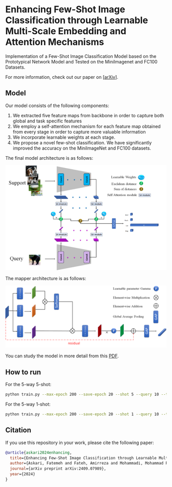 # Enhancing Few-Shot Image Classification through Learnable Multi-Scale Embedding and Attention Mechanisms
Implementation of a Few-Shot Image Classification Model based on the Prototypical Network Model and Tested on the MiniImagenet and FC100 Datasets.

For more information, check out our paper on [[arXiv](https://arxiv.org/abs/2409.07989)].

## Model

Our model consists of the following components:
1. We extracted five feature maps from backbone in order to capture both global and task specific features
2. We employ a self-attention mechanism for each feature map obtained from every stage in order to capture more valuable information
3. We incorporate learnable weights at each stage.
4. We propose a novel few-shot classification. We have
significantly improved the accuracy on the MiniImageNet and FC100 datasets.

The final model architecture is as follows:

![Architecture of model](assets/finalmodel.png)

The mapper architecture is as follows:

![Architecture of mapper](assets/attention-module.png)

You can study the model in more detail from this [PDF](finalreport.pdf).

## How to run
For the 5-way 5-shot:
```bash
python train.py --max-epoch 200 --save-epoch 20 --shot 5 --query 10 --train-way 30 --test-way 5 --save-path ./save/proto-5-change --gpu 0
```

For the 5-way 1-shot:
```bash
python train.py --max-epoch 200 --save-epoch 20 --shot 1 --query 10 --train-way 20 --test-way 5 --save-path ./save/proto-1-change --gpu 0
```
## Citation
If you use this repository in your work, please cite the following paper:
```bibtex
@article{askari2024enhancing,
  title={Enhancing Few-Shot Image Classification through Learnable Multi-Scale Embedding and Attention Mechanisms},
  author={Askari, Fatemeh and Fateh, Amirreza and Mohammadi, Mohammad Reza},
  journal={arXiv preprint arXiv:2409.07989},
  year={2024}
}
